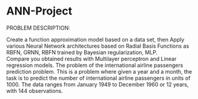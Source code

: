 # ANN-Project
PROBLEM DESCRIPTION:

Create a function approximation model based on a data set, then Apply various Neural Network architectures based on Radial Basis Functions as RBFN, GRNN, RBFN trained by Bayesian regularization, MLP.  
Compare you obtained results with Multilayer perceptron and Linear regression models. 
The problem of the international airline passengers prediction problem. This is a problem where given a year and a month, the task is to predict the number of international airline passengers in units of 1000. The data ranges from January 1949 to December 1960 or 12 years, with 144 observations.
 
